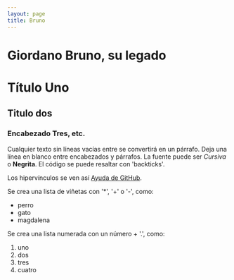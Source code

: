 ```yaml
---
layout: page
title: Bruno
---
```


# Giordano Bruno, su legado

# Título Uno

## Titulo dos

### Encabezado Tres, etc.

Cualquier texto sin líneas vacías entre se convertirá en un párrafo.
Deja una línea en blanco entre encabezados y párrafos.
La fuente puede ser *Cursiva* o **Negrita**.
El código se puede resaltar con 'backticks'.

Los hipervínculos se ven así [Ayuda de GitHub](https://help.github.com/).

Se crea una lista de viñetas con '*', '+' o '-', como:

- perro
- gato
- magdalena

Se crea una lista numerada con un número + '.', como:

1. uno
2. dos
6. tres
2. cuatro




